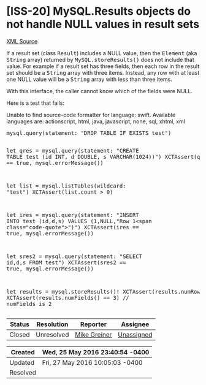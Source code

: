 # [ISS-20] MySQL.Results objects do not handle NULL values in result sets

[XML Source](../xml/ISS-20.xml)
<p><p>If a result set (class <tt>Result</tt>) includes a NULL value, then the <tt>Element</tt> (aka <tt>String</tt> array) returned by <tt>MySQL.storeResults()</tt> does not include that value. For example if a result set has three fields, then each row in the result set should be a <tt>String</tt> array with three items. Instead, any row with at least one NULL value will be a <tt>String</tt> array with less than three items.</p>

<p>With this interface, the caller cannot know which of the fields were NULL.</p>

<p>Here is a test that fails:</p>

<div class="code panel" style="border-width: 1px;"><div class="codeContent panelContent">
<div class="error"><span class="error">Unable to find source-code formatter for language: swift.</span> Available languages are: actionscript, html, java, javascript, none, sql, xhtml, xml</div><pre>
mysql.query(statement: <span class="code-quote">"DROP TABLE IF EXISTS test"</span>)

let qres = mysql.query(statement: <span class="code-quote">"CREATE TABLE test (id INT, d DOUBLE, s VARCHAR(1024))"</span>)
XCTAssert(qres == <span class="code-keyword">true</span>, mysql.errorMessage())

let list = mysql.listTables(wildcard: <span class="code-quote">"test"</span>)
XCTAssert(list.count &gt; 0)

let ires = mysql.query(statement: <span class="code-quote">"INSERT INTO test (id,d,s) VALUES (1,NULL,\"</span>Row 1\<span class="code-quote">")"</span>)
XCTAssert(ires == <span class="code-keyword">true</span>, mysql.errorMessage())

let sres2 = mysql.query(statement: <span class="code-quote">"SELECT id,d,s FROM test"</span>)
XCTAssert(sres2 == <span class="code-keyword">true</span>, mysql.errorMessage())

let results = mysql.storeResults()!
XCTAssert(results.numRows() == 1)
XCTAssert(results.numFields() == 3)  <span class="code-comment">// numFields is 2</span>
</pre>
</div></div></p>





Status|Resolution|Reporter|Assignee
------|----------|--------|--------
Closed|Unresolved|[Mike Greiner](mgreiner)|[Unassigned]($-1)





Created|Wed, 25 May 2016 23:40:54 -0400
-------|--------------
Updated|Fri, 27 May 2016 10:05:03 -0400
Resolved|




